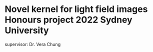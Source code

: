 # Novel kernel for light field images Honours project 2022 Sydney University 


supervisor: Dr. Vera Chung

